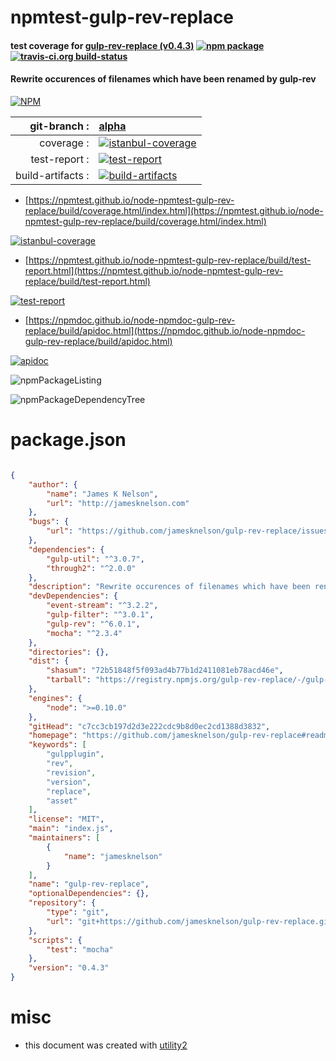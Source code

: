 # npmtest-gulp-rev-replace

#### test coverage for  [gulp-rev-replace (v0.4.3)](https://github.com/jamesknelson/gulp-rev-replace#readme)  [![npm package](https://img.shields.io/npm/v/npmtest-gulp-rev-replace.svg?style=flat-square)](https://www.npmjs.org/package/npmtest-gulp-rev-replace) [![travis-ci.org build-status](https://api.travis-ci.org/npmtest/node-npmtest-gulp-rev-replace.svg)](https://travis-ci.org/npmtest/node-npmtest-gulp-rev-replace)

#### Rewrite occurences of filenames which have been renamed by gulp-rev

[![NPM](https://nodei.co/npm/gulp-rev-replace.png?downloads=true&downloadRank=true&stars=true)](https://www.npmjs.com/package/gulp-rev-replace)

| git-branch : | [alpha](https://github.com/npmtest/node-npmtest-gulp-rev-replace/tree/alpha)|
|--:|:--|
| coverage : | [![istanbul-coverage](https://npmtest.github.io/node-npmtest-gulp-rev-replace/build/coverage.badge.svg)](https://npmtest.github.io/node-npmtest-gulp-rev-replace/build/coverage.html/index.html)|
| test-report : | [![test-report](https://npmtest.github.io/node-npmtest-gulp-rev-replace/build/test-report.badge.svg)](https://npmtest.github.io/node-npmtest-gulp-rev-replace/build/test-report.html)|
| build-artifacts : | [![build-artifacts](https://npmtest.github.io/node-npmtest-gulp-rev-replace/glyphicons_144_folder_open.png)](https://github.com/npmtest/node-npmtest-gulp-rev-replace/tree/gh-pages/build)|

- [https://npmtest.github.io/node-npmtest-gulp-rev-replace/build/coverage.html/index.html](https://npmtest.github.io/node-npmtest-gulp-rev-replace/build/coverage.html/index.html)

[![istanbul-coverage](https://npmtest.github.io/node-npmtest-gulp-rev-replace/build/screenCapture.buildCi.browser.%252Ftmp%252Fbuild%252Fcoverage.lib.html.png)](https://npmtest.github.io/node-npmtest-gulp-rev-replace/build/coverage.html/index.html)

- [https://npmtest.github.io/node-npmtest-gulp-rev-replace/build/test-report.html](https://npmtest.github.io/node-npmtest-gulp-rev-replace/build/test-report.html)

[![test-report](https://npmtest.github.io/node-npmtest-gulp-rev-replace/build/screenCapture.buildCi.browser.%252Ftmp%252Fbuild%252Ftest-report.html.png)](https://npmtest.github.io/node-npmtest-gulp-rev-replace/build/test-report.html)

- [https://npmdoc.github.io/node-npmdoc-gulp-rev-replace/build/apidoc.html](https://npmdoc.github.io/node-npmdoc-gulp-rev-replace/build/apidoc.html)

[![apidoc](https://npmdoc.github.io/node-npmdoc-gulp-rev-replace/build/screenCapture.buildCi.browser.%252Ftmp%252Fbuild%252Fapidoc.html.png)](https://npmdoc.github.io/node-npmdoc-gulp-rev-replace/build/apidoc.html)

![npmPackageListing](https://npmtest.github.io/node-npmtest-gulp-rev-replace/build/screenCapture.npmPackageListing.svg)

![npmPackageDependencyTree](https://npmtest.github.io/node-npmtest-gulp-rev-replace/build/screenCapture.npmPackageDependencyTree.svg)



# package.json

```json

{
    "author": {
        "name": "James K Nelson",
        "url": "http://jamesknelson.com"
    },
    "bugs": {
        "url": "https://github.com/jamesknelson/gulp-rev-replace/issues"
    },
    "dependencies": {
        "gulp-util": "^3.0.7",
        "through2": "^2.0.0"
    },
    "description": "Rewrite occurences of filenames which have been renamed by gulp-rev",
    "devDependencies": {
        "event-stream": "^3.2.2",
        "gulp-filter": "^3.0.1",
        "gulp-rev": "^6.0.1",
        "mocha": "^2.3.4"
    },
    "directories": {},
    "dist": {
        "shasum": "72b51848f5f093ad4b77b1d2411081eb78acd46e",
        "tarball": "https://registry.npmjs.org/gulp-rev-replace/-/gulp-rev-replace-0.4.3.tgz"
    },
    "engines": {
        "node": ">=0.10.0"
    },
    "gitHead": "c7cc3cb197d2d3e222cdc9b8d0ec2cd1388d3832",
    "homepage": "https://github.com/jamesknelson/gulp-rev-replace#readme",
    "keywords": [
        "gulpplugin",
        "rev",
        "revision",
        "version",
        "replace",
        "asset"
    ],
    "license": "MIT",
    "main": "index.js",
    "maintainers": [
        {
            "name": "jamesknelson"
        }
    ],
    "name": "gulp-rev-replace",
    "optionalDependencies": {},
    "repository": {
        "type": "git",
        "url": "git+https://github.com/jamesknelson/gulp-rev-replace.git"
    },
    "scripts": {
        "test": "mocha"
    },
    "version": "0.4.3"
}
```



# misc
- this document was created with [utility2](https://github.com/kaizhu256/node-utility2)
